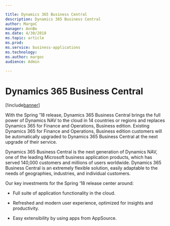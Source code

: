 ```yaml
---

title: Dynamics 365 Business Central
description: Dynamics 365 Business Central
author: MargoC
manager: AnnBe
ms.date: 4/30/2018
ms.topic: article
ms.prod: 
ms.service: business-applications
ms.technology: 
ms.author: margoc
audience: Admin

---
```

#  Dynamics 365 Business Central




[!include[banner](../../../includes/banner.md)]

With the Spring ’18 release, Dynamics 365 Business Central brings the full power
of Dynamics NAV to the cloud in 14 countries or regions and replaces
Dynamics 365 for Finance and Operations, Business edition. Existing Dynamics 365
for Finance and Operations, Business edition customers will be automatically
upgraded to Dynamics 365 Business Central at the next upgrade of their service.

Dynamics 365 Business Central is the next generation of Dynamics NAV, one of the
leading Microsoft business application products, which has served 140,000
customers and millions of users worldwide. Dynamics 365 Business Central is an
extremely flexible solution, easily adaptable to the needs of geographies,
industries, and individual customers.



Our key investments for the Spring ‘18 release center around:

-   Full suite of application functionality in the cloud.

-   Refreshed and modern user experience, optimized for insights and
    productivity.

-   Easy extensibility by using apps from AppSource.

